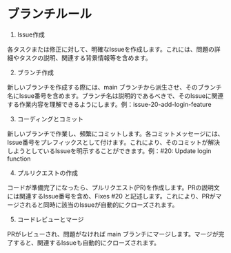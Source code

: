 # ブランチルール

1. Issue作成

各タスクまたは修正に対して、明確なIssueを作成します。これには、問題の詳細やタスクの説明、関連する背景情報等を含めます。

2. ブランチ作成

新しいブランチを作成する際には、main ブランチから派生させ、そのブランチ名にIssue番号を含めます。ブランチ名は説明的であるべきで、そのIssueに関連する作業内容を理解できるようにします。例：issue-20-add-login-feature

3. コーディングとコミット

新しいブランチで作業し、頻繁にコミットします。各コミットメッセージには、Issue番号をプレフィックスとして付けます。これにより、そのコミットが解決しようとしているIssueを明示することができます。例：#20: Update login function

4. プルリクエストの作成

コードが準備完了になったら、プルリクエスト(PR)を作成します。PRの説明文には関連するIssue番号を含め、Fixes #20 と記述します。これにより、PRがマージされると同時に該当のIssueが自動的にクローズされます。

5. コードレビューとマージ

PRがレビューされ、問題がなければ main ブランチにマージします。マージが完了すると、関連するIssueも自動的にクローズされます。
